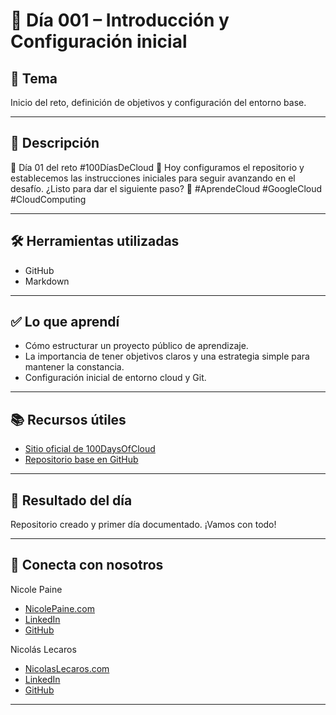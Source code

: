 # 📅 Día 001 – Introducción y Configuración inicial

## 📌 Tema

Inicio del reto, definición de objetivos y configuración del entorno base.

---

## 📘 Descripción

🌟 Día 01 del reto #100DíasDeCloud 🚀
Hoy configuramos el repositorio y establecemos las instrucciones iniciales para seguir avanzando en el desafío. ¿Listo para dar el siguiente paso? 💪 #AprendeCloud #GoogleCloud #CloudComputing

---

## 🛠️ Herramientas utilizadas

- GitHub
- Markdown

---

## ✅ Lo que aprendí

- Cómo estructurar un proyecto público de aprendizaje.
- La importancia de tener objetivos claros y una estrategia simple para mantener la constancia.
- Configuración inicial de entorno cloud y Git.

---

## 📚 Recursos útiles

- [Sitio oficial de 100DaysOfCloud](https://www.100daysofcloud.com/)
- [Repositorio base en GitHub](https://github.com/100DaysOfCloud/100DaysOfCloud)

---

## 🎯 Resultado del día

Repositorio creado y primer día documentado. ¡Vamos con todo!

---

## 🤝 Conecta con nosotros
Nicole Paine
- [NicolePaine.com](https://www.nicolepaine.com)
- [LinkedIn](https://www.linkedin.com/in/nicolepainem)
- [GitHub](https://github.com/nicolepainem/)

Nicolás Lecaros
- [NicolasLecaros.com](https://www.nicolaslecaros.com)
- [LinkedIn](https://www.linkedin.com/in/nicolaslecaros)
- [GitHub](https://github.com/nicolaslecaros/)

---
